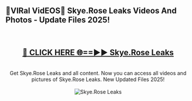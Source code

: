 <h2>🔴VIRal VidEOS🔴 Skye.Rose Leaks Videos And Photos - Update Files 2025!</h2>
<br>
<div align="center">
<h2><a href="https://virallinks.top/odZfE0" rel="nofollow">🔴 CLICK HERE 🌐==►► Skye.Rose Leaks</a></h2>
<br>
Get Skye.Rose Leaks and all content. Now you can access all videos and pictures of Skye.Rose Leaks. New Updated Files 2025!
<br>
<br>
<a href="https://virallinks.top/odZfE0" rel="nofollow" data-target="animated-image.originalLink"><img src="https://i.imgur.com/dJHk4Zq.gif)" alt="Skye.Rose Leaks" style="max-width: 100%; display: inline-block;" data-target="animated-image.originalImage"></a>
</div>
<br>
